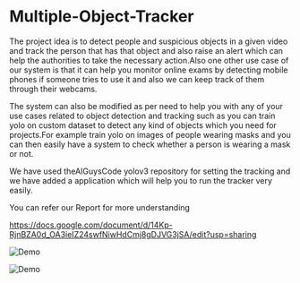 # Multiple-Object-Tracker
The project idea is to detect people and suspicious objects in a given video and track the person that has that object and also raise an alert which can help the authorities to take the necessary action.Also one other use case of our system is that it can help you monitor online exams by detecting mobile phones if someone tries to use it and also we can keep track of them through their webcams.

The system can also be modified as per need to help you with any of your use cases related to object detection and tracking such as you can train yolo on custom dataset to detect any kind of objects which you need for projects.For example train yolo on images of people wearing masks and you can then easily have a system to check whether a person is wearing a mask or not.

We have used theAIGuysCode yolov3 repository for setting the tracking and we have added a application which will help you to run the tracker very easily.

You can refer our Report for more understanding 

https://docs.google.com/document/d/14Kp-RjnBZA0d_OA3ieIZ24swfNiwHdCmj8gDJVG3jSA/edit?usp=sharing

![Demo](data/helpers/ezgif.com-gif-maker.gif)

![Demo](data/helpers/Demo.gif)



